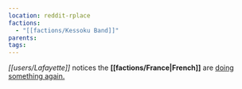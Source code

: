 ```yaml
---
location: reddit-rplace
factions:
  - "[[factions/Kessoku Band]]"
parents: 
tags: 
---
```

*[[users/Lafayette]]* notices the **[[factions/France|French]]** are [doing something again.](https://discord.com/channels/1093664259273130084/1131230952119615600/1131580145740820590)
